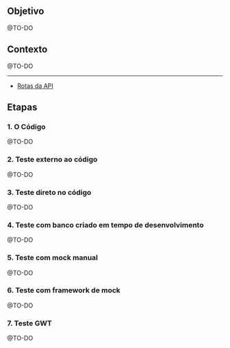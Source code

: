 ## Objetivo
@TO-DO

## Contexto
@TO-DO

---

- [Rotas da API](rotas)

## Etapas

### 1. O Código
@TO-DO

### 2. Teste externo ao código
@TO-DO

### 3. Teste direto no código
@TO-DO

### 4. Teste com banco criado em tempo de desenvolvimento
@TO-DO

### 5. Teste com mock manual
@TO-DO

### 6. Teste com framework de mock
@TO-DO

### 7. Teste GWT
@TO-DO